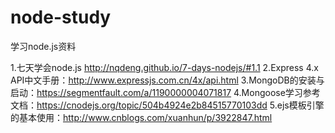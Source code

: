 # node-study
学习node.js资料

1.七天学会node.js http://nqdeng.github.io/7-days-nodejs/#1.1
2.Express 4.x API中文手册：http://www.expressjs.com.cn/4x/api.html
3.MongoDB的安装与启动：https://segmentfault.com/a/1190000004071817
4.Mongoose学习参考文档：https://cnodejs.org/topic/504b4924e2b84515770103dd
5.ejs模板引擎的基本使用：http://www.cnblogs.com/xuanhun/p/3922847.html